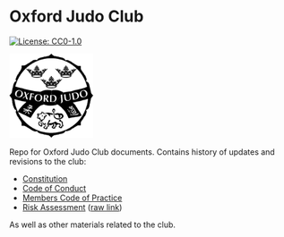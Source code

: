 # Oxford Judo Club

<p align="center">

[![License: CC0-1.0](https://img.shields.io/badge/License-CC0_1.0-lightgrey.svg)](<http://creativecommons.org/publicdomain/zero/1.0/>)

<img src="img/oxford_judo_logo_400x400.png" width="150"/>

</p>

Repo for Oxford Judo Club documents. Contains history of updates and revisions to the club:

- [Constitution](https://github.com/iacobo/oxford-judo-club/blob/docs-update/docs/OUJC%20Constitution%202022.md)
- [Code of Conduct](https://github.com/iacobo/oxford-judo-club/blob/docs-update/docs/OUJC%20Code%20of%20Conduct%202022.md)
- [Members Code of Practice](https://github.com/iacobo/oxford-judo-club/blob/docs-update/docs/OUJC%20Members%20Code%20of%20Practice%202022.md)
- [Risk Assessment](https://github.com/iacobo/oxford-judo-club/blob/docs-update/docs/OUJC%20Risk%20Assessment%202022.pdf) ([raw link](https://docs.google.com/spreadsheets/d/1KlHygRLSfW8raIrFxAiWrRzbJLLxUsDVDe983592kdY/edit?usp=sharing))

As well as other materials related to the club.
